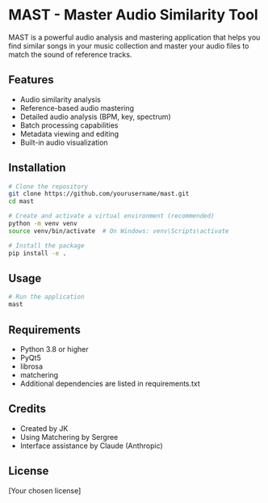 # MAST - Master Audio Similarity Tool

MAST is a powerful audio analysis and mastering application that helps you find similar songs in your music collection and master your audio files to match the sound of reference tracks.

## Features

- Audio similarity analysis
- Reference-based audio mastering
- Detailed audio analysis (BPM, key, spectrum)
- Batch processing capabilities
- Metadata viewing and editing
- Built-in audio visualization

## Installation

```bash
# Clone the repository
git clone https://github.com/yourusername/mast.git
cd mast

# Create and activate a virtual environment (recommended)
python -m venv venv
source venv/bin/activate  # On Windows: venv\Scripts\activate

# Install the package
pip install -e .
```

## Usage

```bash
# Run the application
mast
```

## Requirements

- Python 3.8 or higher
- PyQt5
- librosa
- matchering
- Additional dependencies are listed in requirements.txt

## Credits

- Created by JK
- Using Matchering by Sergree
- Interface assistance by Claude (Anthropic)

## License

[Your chosen license]
